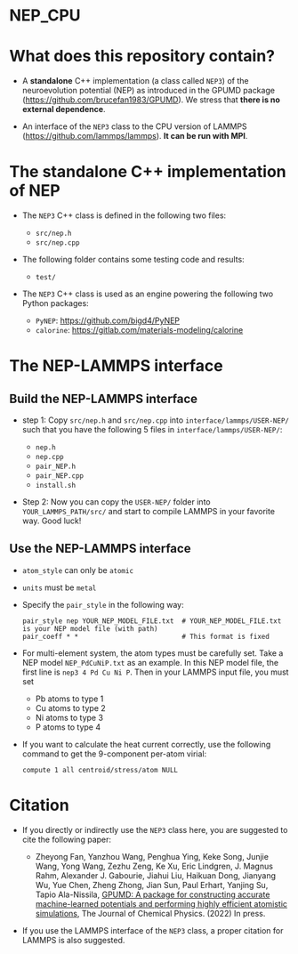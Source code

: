 # NEP_CPU

# What does this repository contain?

* A **standalone** C++ implementation (a class called `NEP3`) of the neuroevolution potential (NEP) as introduced in the GPUMD package (https://github.com/brucefan1983/GPUMD). We stress that **there is no external dependence**.

* An interface of the `NEP3` class to the CPU version of LAMMPS (https://github.com/lammps/lammps). **It can be run with MPI**.

# The standalone C++ implementation of NEP

* The `NEP3` C++ class is defined in the following two files:
  * `src/nep.h`
  * `src/nep.cpp`
  
* The following folder contains some testing code and results:
  * `test/`
  
* The `NEP3` C++ class is used as an engine powering the following two Python packages:
  * `PyNEP`: https://github.com/bigd4/PyNEP
  * `calorine`: https://gitlab.com/materials-modeling/calorine
  
# The NEP-LAMMPS interface

## Build the NEP-LAMMPS interface

* step 1: Copy `src/nep.h` and `src/nep.cpp` into `interface/lammps/USER-NEP/` such that you have the following 5 files in `interface/lammps/USER-NEP/`:
  * `nep.h`
  * `nep.cpp`
  * `pair_NEP.h`
  * `pair_NEP.cpp`
  * `install.sh`

* Step 2: Now you can copy the `USER-NEP/` folder into `YOUR_LAMMPS_PATH/src/` and start to compile LAMMPS in your favorite way. Good luck!
  
## Use the NEP-LAMMPS interface

* `atom_style` can only be `atomic`
* `units` must be `metal`
* Specify the `pair_style` in the following way:
  ```shell
  pair_style nep YOUR_NEP_MODEL_FILE.txt  # YOUR_NEP_MODEL_FILE.txt is your NEP model file (with path)
  pair_coeff * *                          # This format is fixed
  ```
  
* For multi-element system, the atom types must be carefully set. Take a NEP model `NEP_PdCuNiP.txt` as an example. In this NEP model file, the first line is `nep3 4 Pd Cu Ni P`. Then in your LAMMPS input file, you must set 
  * Pb atoms to type 1
  * Cu atoms to type 2
  * Ni atoms to type 3
  * P atoms to type 4
  
* If you want to calculate the heat current correctly, use the following command to get the 9-component per-atom virial:
  ```shell
  compute 1 all centroid/stress/atom NULL
  ```
  
# Citation

* If you directly or indirectly use the `NEP3` class here, you are suggested to cite the following paper:

  * Zheyong Fan, Yanzhou Wang, Penghua Ying, Keke Song, Junjie Wang, Yong Wang, Zezhu Zeng, Ke Xu, Eric Lindgren, J. Magnus Rahm, Alexander J. Gabourie, Jiahui Liu, Haikuan Dong, Jianyang Wu, Yue Chen, Zheng Zhong, Jian Sun, Paul Erhart, Yanjing Su, Tapio Ala-Nissila,
[GPUMD: A package for constructing accurate machine-learned potentials and performing highly efficient atomistic simulations](https://doi.org/10.1063/5.0106617), The Journal of Chemical Physics. (2022) In press.

* If you use the LAMMPS interface of the `NEP3` class, a proper citation for LAMMPS is also suggested. 

